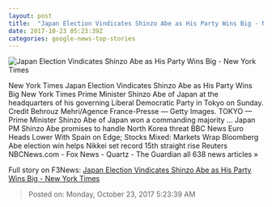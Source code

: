 ```yaml
---
layout: post
title:  "Japan Election Vindicates Shinzo Abe as His Party Wins Big - New York Times"
date: 2017-10-23 05:23:39Z
categories: google-news-top-stories
---
```


![Japan Election Vindicates Shinzo Abe as His Party Wins Big - New York Times](https://static01.nyt.com/images/2017/10/24/world/22japan-election-1sub/22japan-election-1sub-facebookJumbo.jpg)

New York Times Japan Election Vindicates Shinzo Abe as His Party Wins Big New York Times Prime Minister Shinzo Abe of Japan at the headquarters of his governing Liberal Democratic Party in Tokyo on Sunday. Credit Behrouz Mehri/Agence France-Presse — Getty Images. TOKYO — Prime Minister Shinzo Abe of Japan won a commanding majority ... Japan PM Shinzo Abe promises to handle North Korea threat BBC News Euro Heads Lower With Spain on Edge; Stocks Mixed: Markets Wrap Bloomberg Abe election win helps Nikkei set record 15th straight rise Reuters NBCNews.com - Fox News - Quartz - The Guardian all 638 news articles »


Full story on F3News: [Japan Election Vindicates Shinzo Abe as His Party Wins Big - New York Times](http://www.f3nws.com/n/SssbfG)

> Posted on: Monday, October 23, 2017 5:23:39 AM
